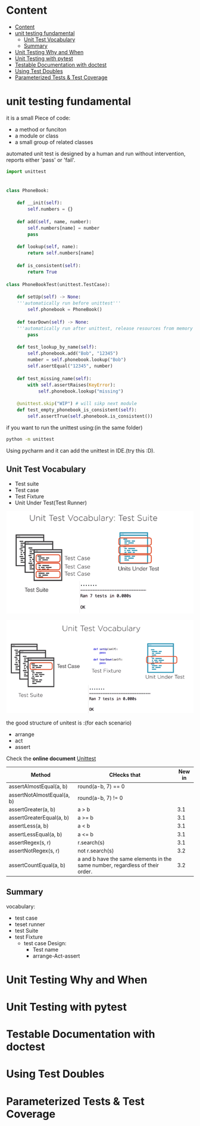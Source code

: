 # Content

- [Content](#content)
- [unit testing fundamental](#unit-testing-fundamental)
  - [Unit Test Vocabulary](#unit-test-vocabulary)
  - [Summary](#summary)
- [Unit Testing Why and When](#unit-testing-why-and-when)
- [Unit Testing with pytest](#unit-testing-with-pytest)
- [Testable Documentation with doctest](#testable-documentation-with-doctest)
- [Using Test Doubles](#using-test-doubles)
- [Parameterized Tests & Test Coverage](#parameterized-tests--test-coverage)


# unit testing fundamental

it is a small Piece of code:
* a method or funciton
* a module or class
* a small group of related classes

automated unit test is designed by a human and run without intervention, reports either 'pass' or 'fail'.

```python
import unittest


class PhoneBook:

    def __init(self):
        self.numbers = {}

    def add(self, name, number):
        self.numbers[name] = number
        pass

    def lookup(self, name):
        return self.numbers[name]
    
    def is_consistent(self):
        return True 

class PhoneBookTest(unittest.TestCase):

    def setUp(self) -> None:
    '''automatically run before unittest'''
        self.phonebook = PhoneBook()

    def tearDown(self) -> None:
    '''automatically run after unittest, release resources from memory like files'''
        pass

    def test_lookup_by_name(self):
        self.phonebook.add("Bob", "12345")
        number = self.phonebook.lookup("Bob")
        self.asertEqual("12345", number)
    
    def test_missing_name(self):
        with self.assertRaises(KeyError):
            self.phonebook.lookup("missing")

    @unittest.skip("WIP") # will sikp next module
    def test_empty_phonebook_is_consistent(self):
        self.assertTrue(self.phonebook.is_consistent())
```

if you want to run the unittest using:(in the same folder)

```bash
python -m unittest
```

Using pycharm and it can add the unittest in IDE.(try this :D).

## Unit Test Vocabulary
* Test suite
* Test case
* Test Fixture
* Unit Under Test(Test Runner)

![unit_test_suite](./images/Unit_test_suite.png)

![unit_test_vocabulary](./images/unittest_vab.png)

the good structure of unitest is :(for each scenario)
* arrange
* act
* assert

Check the **online document** [Unittest](https://docs.python.org/3/library/unittest.html)

|Method | CHecks that| New in|
|---|---|---|
|assertAlmostEqual(a, b)|round(a-b, 7) == 0| |
|assertNotAlmostEqual(a, b)|round(a-b, 7) != 0||
|assertGreater(a, b)|a > b|3.1|
|assertGreaterEqual(a, b)|a >= b|3.1|
|assertLess(a, b)|a < b|3.1|
|assertLessEqual(a, b)|a <= b|3.1|
|assertRegex(s, r)|r.search(s)|3.1|
|assertNotRegex(s, r)|not r.search(s)|3.2|
|assertCountEqual(a, b)|a and b have the same elements in the same number, regardless of their order.|3.2|

## Summary
vocabulary:
* test case
* teset runner
* test Suite
* test Fixture
  * test case Design:
    * Test name
    * arrange-Act-assert
  
# Unit Testing Why and When

# Unit Testing with pytest

# Testable Documentation with doctest

# Using Test Doubles

# Parameterized Tests & Test Coverage